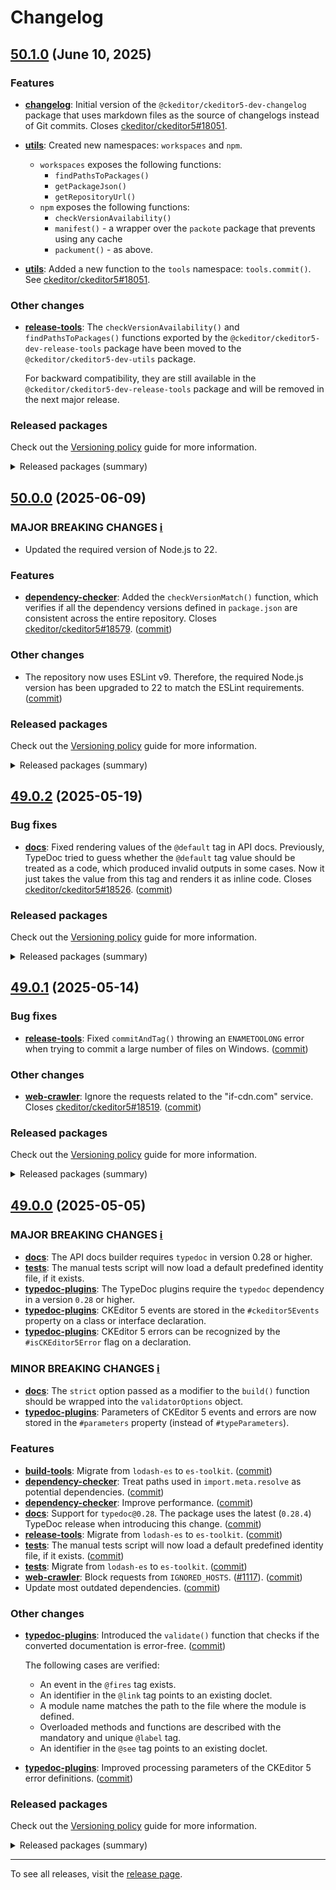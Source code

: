 Changelog
=========

## [50.1.0](https://github.com/ckeditor/ckeditor5-dev/compare/v50.0.0...v50.1.0) (June 10, 2025)

### Features

* **[changelog](https://www.npmjs.com/package/@ckeditor/ckeditor5-dev-changelog)**: Initial version of the `@ckeditor/ckeditor5-dev-changelog` package that uses markdown files as the source of changelogs instead of Git commits. Closes [ckeditor/ckeditor5#18051](https://github.com/ckeditor/ckeditor5/issues/18051).
* **[utils](https://www.npmjs.com/package/@ckeditor/ckeditor5-dev-utils)**: Created new namespaces: `workspaces` and `npm`.

  * `workspaces`  exposes the following functions:
    * `findPathsToPackages()`
    * `getPackageJson()`
    * `getRepositoryUrl()`
  * `npm` exposes the following functions:
    * `checkVersionAvailability()`
    * `manifest()` - a wrapper over the `packote` package that prevents using any cache
    * `packument()` - as above.
* **[utils](https://www.npmjs.com/package/@ckeditor/ckeditor5-dev-utils)**: Added a new function to the `tools` namespace: `tools.commit()`. See [ckeditor/ckeditor5#18051](https://github.com/ckeditor/ckeditor5/issues/18051).

### Other changes

* **[release-tools](https://www.npmjs.com/package/@ckeditor/ckeditor5-dev-release-tools)**: The `checkVersionAvailability()` and `findPathsToPackages()` functions exported by the `@ckeditor/ckeditor5-dev-release-tools` package have been moved to the `@ckeditor/ckeditor5-dev-utils` package.

  For backward compatibility, they are still available in the `@ckeditor/ckeditor5-dev-release-tools` package and will be removed in the next major release.

### Released packages

Check out the [Versioning policy](https://ckeditor.com/docs/ckeditor5/latest/framework/guides/support/versioning-policy.html) guide for more information.

<details>
<summary>Released packages (summary)</summary>

New packages:

* [@ckeditor/ckeditor5-dev-changelog](https://www.npmjs.com/package/@ckeditor/ckeditor5-dev-changelog/v/50.1.0): v50.1.0

Releases containing new features:

* [@ckeditor/ckeditor5-dev-utils](https://www.npmjs.com/package/@ckeditor/ckeditor5-dev-utils/v/50.1.0): v50.0.0 => v50.1.0

Other releases:

* [@ckeditor/ckeditor5-dev-build-tools](https://www.npmjs.com/package/@ckeditor/ckeditor5-dev-build-tools/v/50.1.0): v50.0.0 => v50.1.0
* [@ckeditor/ckeditor5-dev-bump-year](https://www.npmjs.com/package/@ckeditor/ckeditor5-dev-bump-year/v/50.1.0): v50.0.0 => v50.1.0
* [@ckeditor/ckeditor5-dev-ci](https://www.npmjs.com/package/@ckeditor/ckeditor5-dev-ci/v/50.1.0): v50.0.0 => v50.1.0
* [@ckeditor/ckeditor5-dev-dependency-checker](https://www.npmjs.com/package/@ckeditor/ckeditor5-dev-dependency-checker/v/50.1.0): v50.0.0 => v50.1.0
* [@ckeditor/ckeditor5-dev-docs](https://www.npmjs.com/package/@ckeditor/ckeditor5-dev-docs/v/50.1.0): v50.0.0 => v50.1.0
* [@ckeditor/ckeditor5-dev-release-tools](https://www.npmjs.com/package/@ckeditor/ckeditor5-dev-release-tools/v/50.1.0): v50.0.0 => v50.1.0
* [@ckeditor/ckeditor5-dev-stale-bot](https://www.npmjs.com/package/@ckeditor/ckeditor5-dev-stale-bot/v/50.1.0): v50.0.0 => v50.1.0
* [@ckeditor/ckeditor5-dev-tests](https://www.npmjs.com/package/@ckeditor/ckeditor5-dev-tests/v/50.1.0): v50.0.0 => v50.1.0
* [@ckeditor/ckeditor5-dev-translations](https://www.npmjs.com/package/@ckeditor/ckeditor5-dev-translations/v/50.1.0): v50.0.0 => v50.1.0
* [@ckeditor/ckeditor5-dev-web-crawler](https://www.npmjs.com/package/@ckeditor/ckeditor5-dev-web-crawler/v/50.1.0): v50.0.0 => v50.1.0
* [@ckeditor/typedoc-plugins](https://www.npmjs.com/package/@ckeditor/typedoc-plugins/v/50.1.0): v50.0.0 => v50.1.0
</details>


## [50.0.0](https://github.com/ckeditor/ckeditor5-dev/compare/v49.0.2...v50.0.0) (2025-06-09)

### MAJOR BREAKING CHANGES [ℹ️](https://ckeditor.com/docs/ckeditor5/latest/framework/guides/support/versioning-policy.html#major-and-minor-breaking-changes)

* Updated the required version of Node.js to 22.

### Features

* **[dependency-checker](https://www.npmjs.com/package/@ckeditor/ckeditor5-dev-dependency-checker)**: Added the `checkVersionMatch()` function, which verifies if all the dependency versions defined in `package.json` are consistent across the entire repository. Closes [ckeditor/ckeditor5#18579](https://github.com/ckeditor/ckeditor5/issues/18579). ([commit](https://github.com/ckeditor/ckeditor5-dev/commit/55ed171024c42819187d1650cbcadd33aabe9f1f))

### Other changes

* The repository now uses ESLint v9. Therefore, the required Node.js version has been upgraded to 22 to match the ESLint requirements. ([commit](https://github.com/ckeditor/ckeditor5-dev/commit/93bdfb37f520c3387d93365e3a4433b5f74fbc01))

### Released packages

Check out the [Versioning policy](https://ckeditor.com/docs/ckeditor5/latest/framework/guides/support/versioning-policy.html) guide for more information.

<details>
<summary>Released packages (summary)</summary>

Releases containing new features:

* [@ckeditor/ckeditor5-dev-build-tools](https://www.npmjs.com/package/@ckeditor/ckeditor5-dev-build-tools/v/50.0.0): v49.0.2 => v50.0.0
* [@ckeditor/ckeditor5-dev-dependency-checker](https://www.npmjs.com/package/@ckeditor/ckeditor5-dev-dependency-checker/v/50.0.0): v49.0.2 => v50.0.0
* [@ckeditor/ckeditor5-dev-translations](https://www.npmjs.com/package/@ckeditor/ckeditor5-dev-translations/v/50.0.0): v49.0.2 => v50.0.0

Other releases:

* [@ckeditor/ckeditor5-dev-bump-year](https://www.npmjs.com/package/@ckeditor/ckeditor5-dev-bump-year/v/50.0.0): v49.0.2 => v50.0.0
* [@ckeditor/ckeditor5-dev-ci](https://www.npmjs.com/package/@ckeditor/ckeditor5-dev-ci/v/50.0.0): v49.0.2 => v50.0.0
* [@ckeditor/ckeditor5-dev-docs](https://www.npmjs.com/package/@ckeditor/ckeditor5-dev-docs/v/50.0.0): v49.0.2 => v50.0.0
* [@ckeditor/ckeditor5-dev-release-tools](https://www.npmjs.com/package/@ckeditor/ckeditor5-dev-release-tools/v/50.0.0): v49.0.2 => v50.0.0
* [@ckeditor/ckeditor5-dev-stale-bot](https://www.npmjs.com/package/@ckeditor/ckeditor5-dev-stale-bot/v/50.0.0): v49.0.2 => v50.0.0
* [@ckeditor/ckeditor5-dev-tests](https://www.npmjs.com/package/@ckeditor/ckeditor5-dev-tests/v/50.0.0): v49.0.2 => v50.0.0
* [@ckeditor/ckeditor5-dev-utils](https://www.npmjs.com/package/@ckeditor/ckeditor5-dev-utils/v/50.0.0): v49.0.2 => v50.0.0
* [@ckeditor/ckeditor5-dev-web-crawler](https://www.npmjs.com/package/@ckeditor/ckeditor5-dev-web-crawler/v/50.0.0): v49.0.2 => v50.0.0
* [@ckeditor/typedoc-plugins](https://www.npmjs.com/package/@ckeditor/typedoc-plugins/v/50.0.0): v49.0.2 => v50.0.0
</details>


## [49.0.2](https://github.com/ckeditor/ckeditor5-dev/compare/v49.0.1...v49.0.2) (2025-05-19)

### Bug fixes

* **[docs](https://www.npmjs.com/package/@ckeditor/ckeditor5-dev-docs)**: Fixed rendering values of the `@default` tag in API docs. Previously, TypeDoc tried to guess whether the `@default` tag value should be treated as a code, which produced invalid outputs in some cases. Now it just takes the value from this tag and renders it as inline code. Closes [ckeditor/ckeditor5#18526](https://github.com/ckeditor/ckeditor5/issues/18526). ([commit](https://github.com/ckeditor/ckeditor5-dev/commit/c95b47db5d533e7005c563a095e676bada2dbab2))

### Released packages

Check out the [Versioning policy](https://ckeditor.com/docs/ckeditor5/latest/framework/guides/support/versioning-policy.html) guide for more information.

<details>
<summary>Released packages (summary)</summary>

Other releases:

* [@ckeditor/ckeditor5-dev-build-tools](https://www.npmjs.com/package/@ckeditor/ckeditor5-dev-build-tools/v/49.0.2): v49.0.1 => v49.0.2
* [@ckeditor/ckeditor5-dev-bump-year](https://www.npmjs.com/package/@ckeditor/ckeditor5-dev-bump-year/v/49.0.2): v49.0.1 => v49.0.2
* [@ckeditor/ckeditor5-dev-ci](https://www.npmjs.com/package/@ckeditor/ckeditor5-dev-ci/v/49.0.2): v49.0.1 => v49.0.2
* [@ckeditor/ckeditor5-dev-dependency-checker](https://www.npmjs.com/package/@ckeditor/ckeditor5-dev-dependency-checker/v/49.0.2): v49.0.1 => v49.0.2
* [@ckeditor/ckeditor5-dev-docs](https://www.npmjs.com/package/@ckeditor/ckeditor5-dev-docs/v/49.0.2): v49.0.1 => v49.0.2
* [@ckeditor/ckeditor5-dev-release-tools](https://www.npmjs.com/package/@ckeditor/ckeditor5-dev-release-tools/v/49.0.2): v49.0.1 => v49.0.2
* [@ckeditor/ckeditor5-dev-stale-bot](https://www.npmjs.com/package/@ckeditor/ckeditor5-dev-stale-bot/v/49.0.2): v49.0.1 => v49.0.2
* [@ckeditor/ckeditor5-dev-tests](https://www.npmjs.com/package/@ckeditor/ckeditor5-dev-tests/v/49.0.2): v49.0.1 => v49.0.2
* [@ckeditor/ckeditor5-dev-translations](https://www.npmjs.com/package/@ckeditor/ckeditor5-dev-translations/v/49.0.2): v49.0.1 => v49.0.2
* [@ckeditor/ckeditor5-dev-utils](https://www.npmjs.com/package/@ckeditor/ckeditor5-dev-utils/v/49.0.2): v49.0.1 => v49.0.2
* [@ckeditor/ckeditor5-dev-web-crawler](https://www.npmjs.com/package/@ckeditor/ckeditor5-dev-web-crawler/v/49.0.2): v49.0.1 => v49.0.2
* [@ckeditor/typedoc-plugins](https://www.npmjs.com/package/@ckeditor/typedoc-plugins/v/49.0.2): v49.0.1 => v49.0.2
</details>


## [49.0.1](https://github.com/ckeditor/ckeditor5-dev/compare/v49.0.0...v49.0.1) (2025-05-14)

### Bug fixes

* **[release-tools](https://www.npmjs.com/package/@ckeditor/ckeditor5-dev-release-tools)**: Fixed `commitAndTag()` throwing an `ENAMETOOLONG` error when trying to commit a large number of files on Windows. ([commit](https://github.com/ckeditor/ckeditor5-dev/commit/31b44c4756eed390710809d6d133b6cab90ff5a2))

### Other changes

* **[web-crawler](https://www.npmjs.com/package/@ckeditor/ckeditor5-dev-web-crawler)**: Ignore the requests related to the "if-cdn.com" service. Closes [ckeditor/ckeditor5#18519](https://github.com/ckeditor/ckeditor5/issues/18519). ([commit](https://github.com/ckeditor/ckeditor5-dev/commit/fef9e101c3a95e14fa48b8afa909e99b120e1e8b))

### Released packages

Check out the [Versioning policy](https://ckeditor.com/docs/ckeditor5/latest/framework/guides/support/versioning-policy.html) guide for more information.

<details>
<summary>Released packages (summary)</summary>

Other releases:

* [@ckeditor/ckeditor5-dev-build-tools](https://www.npmjs.com/package/@ckeditor/ckeditor5-dev-build-tools/v/49.0.1): v49.0.0 => v49.0.1
* [@ckeditor/ckeditor5-dev-bump-year](https://www.npmjs.com/package/@ckeditor/ckeditor5-dev-bump-year/v/49.0.1): v49.0.0 => v49.0.1
* [@ckeditor/ckeditor5-dev-ci](https://www.npmjs.com/package/@ckeditor/ckeditor5-dev-ci/v/49.0.1): v49.0.0 => v49.0.1
* [@ckeditor/ckeditor5-dev-dependency-checker](https://www.npmjs.com/package/@ckeditor/ckeditor5-dev-dependency-checker/v/49.0.1): v49.0.0 => v49.0.1
* [@ckeditor/ckeditor5-dev-docs](https://www.npmjs.com/package/@ckeditor/ckeditor5-dev-docs/v/49.0.1): v49.0.0 => v49.0.1
* [@ckeditor/ckeditor5-dev-release-tools](https://www.npmjs.com/package/@ckeditor/ckeditor5-dev-release-tools/v/49.0.1): v49.0.0 => v49.0.1
* [@ckeditor/ckeditor5-dev-stale-bot](https://www.npmjs.com/package/@ckeditor/ckeditor5-dev-stale-bot/v/49.0.1): v49.0.0 => v49.0.1
* [@ckeditor/ckeditor5-dev-tests](https://www.npmjs.com/package/@ckeditor/ckeditor5-dev-tests/v/49.0.1): v49.0.0 => v49.0.1
* [@ckeditor/ckeditor5-dev-translations](https://www.npmjs.com/package/@ckeditor/ckeditor5-dev-translations/v/49.0.1): v49.0.0 => v49.0.1
* [@ckeditor/ckeditor5-dev-utils](https://www.npmjs.com/package/@ckeditor/ckeditor5-dev-utils/v/49.0.1): v49.0.0 => v49.0.1
* [@ckeditor/ckeditor5-dev-web-crawler](https://www.npmjs.com/package/@ckeditor/ckeditor5-dev-web-crawler/v/49.0.1): v49.0.0 => v49.0.1
* [@ckeditor/typedoc-plugins](https://www.npmjs.com/package/@ckeditor/typedoc-plugins/v/49.0.1): v49.0.0 => v49.0.1
</details>


## [49.0.0](https://github.com/ckeditor/ckeditor5-dev/compare/v48.0.0...v49.0.0) (2025-05-05)

### MAJOR BREAKING CHANGES [ℹ️](https://ckeditor.com/docs/ckeditor5/latest/framework/guides/support/versioning-policy.html#major-and-minor-breaking-changes)

* **[docs](https://www.npmjs.com/package/@ckeditor/ckeditor5-dev-docs)**: The API docs builder requires `typedoc` in version 0.28 or higher.
* **[tests](https://www.npmjs.com/package/@ckeditor/ckeditor5-dev-tests)**: The manual tests script will now load a default predefined identity file, if it exists.
* **[typedoc-plugins](https://www.npmjs.com/package/@ckeditor/typedoc-plugins)**: The TypeDoc plugins require the `typedoc` dependency in a version `0.28` or higher.
* **[typedoc-plugins](https://www.npmjs.com/package/@ckeditor/typedoc-plugins)**: CKEditor 5 events are stored in the `#ckeditor5Events` property on a class or interface declaration.
* **[typedoc-plugins](https://www.npmjs.com/package/@ckeditor/typedoc-plugins)**: CKEditor 5 errors can be recognized by the `#isCKEditor5Error` flag on a declaration.

### MINOR BREAKING CHANGES [ℹ️](https://ckeditor.com/docs/ckeditor5/latest/framework/guides/support/versioning-policy.html#major-and-minor-breaking-changes)

* **[docs](https://www.npmjs.com/package/@ckeditor/ckeditor5-dev-docs)**: The `strict` option passed as a modifier to the `build()` function should be wrapped into the `validatorOptions` object.
* **[typedoc-plugins](https://www.npmjs.com/package/@ckeditor/typedoc-plugins)**: Parameters of CKEditor 5 events and errors are now stored in the `#parameters` property (instead of `#typeParameters`).

### Features

* **[build-tools](https://www.npmjs.com/package/@ckeditor/ckeditor5-dev-build-tools)**: Migrate from `lodash-es` to `es-toolkit`. ([commit](https://github.com/ckeditor/ckeditor5-dev/commit/49482f89b56806742614e6e00b18a6396785603f))
* **[dependency-checker](https://www.npmjs.com/package/@ckeditor/ckeditor5-dev-dependency-checker)**: Treat paths used in `import.meta.resolve` as potential dependencies. ([commit](https://github.com/ckeditor/ckeditor5-dev/commit/b679fdf91e61905ff4d4362e28e666c9f73d1812))
* **[dependency-checker](https://www.npmjs.com/package/@ckeditor/ckeditor5-dev-dependency-checker)**: Improve performance. ([commit](https://github.com/ckeditor/ckeditor5-dev/commit/b679fdf91e61905ff4d4362e28e666c9f73d1812))
* **[docs](https://www.npmjs.com/package/@ckeditor/ckeditor5-dev-docs)**: Support for `typedoc@0.28`. The package uses the latest (`0.28.4`) TypeDoc release when introducing this change. ([commit](https://github.com/ckeditor/ckeditor5-dev/commit/f2a4737c18c9f665b5a232b01fb07832ee624632))
* **[release-tools](https://www.npmjs.com/package/@ckeditor/ckeditor5-dev-release-tools)**: Migrate from `lodash-es` to `es-toolkit`. ([commit](https://github.com/ckeditor/ckeditor5-dev/commit/49482f89b56806742614e6e00b18a6396785603f))
* **[tests](https://www.npmjs.com/package/@ckeditor/ckeditor5-dev-tests)**: The manual tests script will now load a default predefined identity file, if it exists. ([commit](https://github.com/ckeditor/ckeditor5-dev/commit/6cc2895e4a9fdbbbaf8ccc7027ba714ea897d62a))
* **[tests](https://www.npmjs.com/package/@ckeditor/ckeditor5-dev-tests)**: Migrate from `lodash-es` to `es-toolkit`. ([commit](https://github.com/ckeditor/ckeditor5-dev/commit/49482f89b56806742614e6e00b18a6396785603f))
* **[web-crawler](https://www.npmjs.com/package/@ckeditor/ckeditor5-dev-web-crawler)**: Block requests from `IGNORED_HOSTS`. ([#1117](https://github.com/ckeditor/ckeditor5-dev/issues/1117)). ([commit](https://github.com/ckeditor/ckeditor5-dev/commit/2a2a3b4d5b65c8e17cb8f3375ac2a4f26f123587))
* Update most outdated dependencies. ([commit](https://github.com/ckeditor/ckeditor5-dev/commit/49482f89b56806742614e6e00b18a6396785603f))

### Other changes

* **[typedoc-plugins](https://www.npmjs.com/package/@ckeditor/typedoc-plugins)**: Introduced the `validate()` function that checks if the converted documentation is error-free. ([commit](https://github.com/ckeditor/ckeditor5-dev/commit/f2a4737c18c9f665b5a232b01fb07832ee624632))

  The following cases are verified:

  * An event in the `@fires` tag exists.
  * An identifier in the `@link` tag points to an existing doclet.
  * A module name matches the path to the file where the module is defined.
  * Overloaded methods and functions are described with the mandatory and unique `@label` tag.
  * An identifier in the `@see` tag points to an existing doclet.
* **[typedoc-plugins](https://www.npmjs.com/package/@ckeditor/typedoc-plugins)**: Improved processing parameters of the CKEditor 5 error definitions. ([commit](https://github.com/ckeditor/ckeditor5-dev/commit/f2a4737c18c9f665b5a232b01fb07832ee624632))

### Released packages

Check out the [Versioning policy](https://ckeditor.com/docs/ckeditor5/latest/framework/guides/support/versioning-policy.html) guide for more information.

<details>
<summary>Released packages (summary)</summary>

Releases containing new features:

* [@ckeditor/ckeditor5-dev-build-tools](https://www.npmjs.com/package/@ckeditor/ckeditor5-dev-build-tools/v/49.0.0): v48.0.0 => v49.0.0
* [@ckeditor/ckeditor5-dev-bump-year](https://www.npmjs.com/package/@ckeditor/ckeditor5-dev-bump-year/v/49.0.0): v48.0.0 => v49.0.0
* [@ckeditor/ckeditor5-dev-ci](https://www.npmjs.com/package/@ckeditor/ckeditor5-dev-ci/v/49.0.0): v48.0.0 => v49.0.0
* [@ckeditor/ckeditor5-dev-dependency-checker](https://www.npmjs.com/package/@ckeditor/ckeditor5-dev-dependency-checker/v/49.0.0): v48.0.0 => v49.0.0
* [@ckeditor/ckeditor5-dev-docs](https://www.npmjs.com/package/@ckeditor/ckeditor5-dev-docs/v/49.0.0): v48.0.0 => v49.0.0
* [@ckeditor/ckeditor5-dev-release-tools](https://www.npmjs.com/package/@ckeditor/ckeditor5-dev-release-tools/v/49.0.0): v48.0.0 => v49.0.0
* [@ckeditor/ckeditor5-dev-stale-bot](https://www.npmjs.com/package/@ckeditor/ckeditor5-dev-stale-bot/v/49.0.0): v48.0.0 => v49.0.0
* [@ckeditor/ckeditor5-dev-tests](https://www.npmjs.com/package/@ckeditor/ckeditor5-dev-tests/v/49.0.0): v48.0.0 => v49.0.0
* [@ckeditor/ckeditor5-dev-translations](https://www.npmjs.com/package/@ckeditor/ckeditor5-dev-translations/v/49.0.0): v48.0.0 => v49.0.0
* [@ckeditor/ckeditor5-dev-utils](https://www.npmjs.com/package/@ckeditor/ckeditor5-dev-utils/v/49.0.0): v48.0.0 => v49.0.0
* [@ckeditor/ckeditor5-dev-web-crawler](https://www.npmjs.com/package/@ckeditor/ckeditor5-dev-web-crawler/v/49.0.0): v48.0.0 => v49.0.0
* [@ckeditor/typedoc-plugins](https://www.npmjs.com/package/@ckeditor/typedoc-plugins/v/49.0.0): v48.0.0 => v49.0.0
</details>

---

To see all releases, visit the [release page](https://github.com/ckeditor/ckeditor5-dev/releases).
